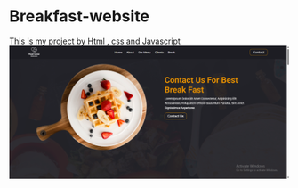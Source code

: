# Breakfast-website
This is my project by Html , css and Javascript 
![My project](https://github.com/ahmedgalalsy/Breakfast-website/blob/main/Screenshot%202025-06-22%20211901.png?raw=true)
